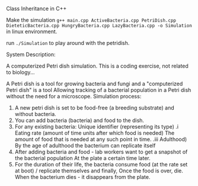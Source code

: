 Class Inheritance in C++

Make the simulation `g++ main.cpp ActiveBacteria.cpp PetriDish.cpp DieteticBacteria.cpp HungryBacteria.cpp LazyBacteria.cpp -o Simulation` in linux environment.

run `./Simulation` to play around with the petridish.

System Description:

A computerized Petri dish simulation. This is a coding exercise, not related to biology...

A Petri dish is a tool for growing bacteria and fungi and a "computerized Petri dish" is a tool
Allowing tracking of a bacterial population in a Petri dish without the need for a microscope.
Simulation process:
1. A new petri dish is set to be food-free (a breeding substrate) and without bacteria.
2. You can add bacteria (bacteria) and food to the dish.
3. For any existing bacteria:
Unique identifier (representing its type) .i
Eating rate (amount of time units after which food is needed)
The amount of food that is needed at any such point in time. .iii
Adulthood) By the age of adulthood the bacterium can replicate itself
4. After adding bacteria and food - lab workers want to get a snapshot of the bacterial population
At the plate a certain time later.
5. For the duration of their life, the bacteria consume food (at the rate set at boot) / replicate themselves and finally,
Once the food is over, die. When the bacterium dies - it disappears from the plate.
